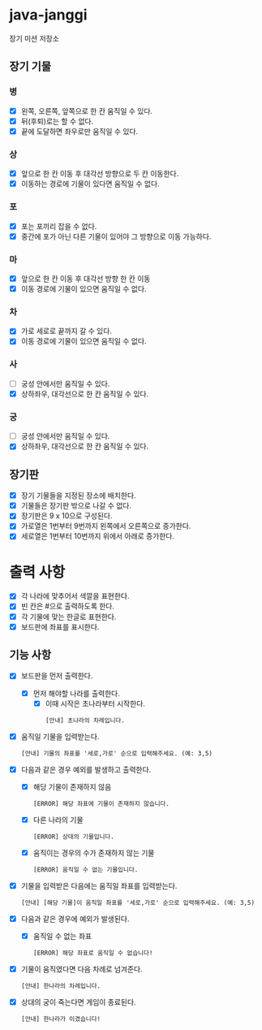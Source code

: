 # java-janggi

장기 미션 저장소


## 장기 기물

### 병
- [x] 왼쪽, 오른쪽, 앞쪽으로 한 칸 움직일 수 있다.
- [x] 뒤(후퇴)로는 할 수 없다.
- [x] 끝에 도달하면 좌우로만 움직일 수 있다.

### 상
- [x] 앞으로 한 칸 이동 후 대각선 방향으로 두 칸 이동한다.
- [x] 이동하는 경로에 기물이 있다면 움직일 수 없다.

### 포
- [x] 포는 포끼리 잡을 수 없다.
- [x] 중간에 포가 아닌 다른 기물이 있어야 그 방향으로 이동 가능하다.

### 마
- [x] 앞으로 한 칸 이동 후 대각선 방향 한 칸 이동
- [x] 이동 경로에 기물이 있으면 움직일 수 없다.

### 차
- [x] 가로 세로로 끝까지 갈 수 있다.
- [x] 이동 경로에 기물이 있으면 움직일 수 없다.

### 사
- [ ] 궁성 안에서만 움직일 수 있다.
- [x] 상하좌우, 대각선으로 한 칸 움직일 수 있다.

### 궁
- [ ] 궁성 안에서만 움직일 수 있다.
- [x] 상하좌우, 대각선으로 한 칸 움직일 수 있다.

## 장기판
- [x] 장기 기물들을 지정된 장소에 배치한다.
- [x] 기물들은 장기판 밖으로 나갈 수 없다.
- [x] 장기판은 9 x 10으로 구성된다.
- [x] 가로열은 1번부터 9번까지 왼쪽에서 오른쪽으로 증가한다.
- [x] 세로열은 1번부터 10번까지 위에서 아래로 증가한다.

# 출력 사항
- [x] 각 나라에 맞추어서 색깔을 표현한다.
- [x] 빈 칸은 #으로 출력하도록 한다.
- [x] 각 기물에 맞는 한글로 표현한다.
- [x] 보드판에 좌표를 표시한다.

## 기능 사항

- [x] 보드판을 먼저 출력한다.
  - [x] 먼저 해야할 나라를 출력한다.
    - [x] 이때 시작은 초나라부터 시작한다.
      ```
      [안내] 초나라의 차례입니다.
      ```

- [x] 움직일 기물을 입력받는다.

    ```
    [안내] 기물의 좌표를 '세로,가로' 순으로 입력해주세요. (예: 3,5)
    ```

- [x] 다음과 같은 경우 예외를 발생하고 출력한다.
    - [x] 해당 기물이 존재하지 않음
      ```
      [ERROR] 해당 좌표에 기물이 존재하지 않습니다.
      ```
  
    - [x] 다른 나라의 기물
      ```
      [ERROR] 상대의 기물입니다.
      ```
    - [x] 움직이는 경우의 수가 존재하지 않는 기물
      ```
      [ERROR] 움직일 수 없는 기물입니다.
      ```

- [x] 기물을 입력받은 다음에는 움직일 좌표를 입력받는다.

    ```
    [안내] [해당 기물]이 움직일 좌표를 '세로,가로' 순으로 입력해주세요. (예: 3,5)
    ```

- [x] 다음과 같은 경우에 예외가 발생된다.
    - [x] 움직일 수 없는 좌표
        ```
        [ERROR] 해당 좌표로 움직일 수 없습니다!
        ```

- [x] 기물이 움직였다면 다음 차례로 넘겨준다.
    ```
    [안내] 한나라의 차례입니다.
    ```
- [x] 상대의 궁이 죽는다면 게임이 종료된다.

    ```
    [안내] 한나라가 이겼습니다!
    ```